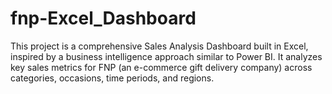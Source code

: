 # fnp-Excel_Dashboard
This project is a comprehensive Sales Analysis Dashboard built in Excel, inspired by a business intelligence approach similar to Power BI. It analyzes key sales metrics for FNP (an e-commerce gift delivery company) across categories, occasions, time periods, and regions.
